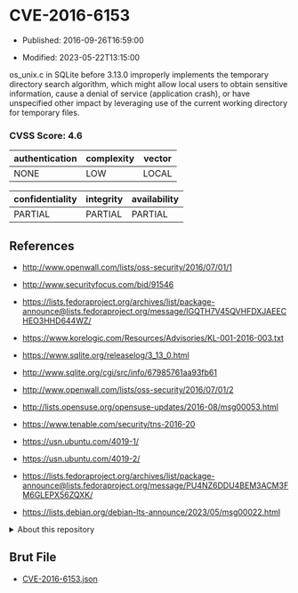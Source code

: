 # CVE-2016-6153

- Published: 2016-09-26T16:59:00

- Modified: 2023-05-22T13:15:00

os_unix.c in SQLite before 3.13.0 improperly implements the temporary directory search algorithm, which might allow local users to obtain sensitive information, cause a denial of service (application crash), or have unspecified other impact by leveraging use of the current working directory for temporary files.

### CVSS Score: **4.6**

| authentication | complexity | vector |
| --- | --- | --- |
| NONE | LOW | LOCAL |

| confidentiality | integrity | availability |
| --- | --- | --- |
| PARTIAL | PARTIAL | PARTIAL |

## References

* http://www.openwall.com/lists/oss-security/2016/07/01/1

* http://www.securityfocus.com/bid/91546

* https://lists.fedoraproject.org/archives/list/package-announce@lists.fedoraproject.org/message/IGQTH7V45QVHFDXJAEECHEO3HHD644WZ/

* https://www.korelogic.com/Resources/Advisories/KL-001-2016-003.txt

* https://www.sqlite.org/releaselog/3_13_0.html

* http://www.sqlite.org/cgi/src/info/67985761aa93fb61

* http://www.openwall.com/lists/oss-security/2016/07/01/2

* http://lists.opensuse.org/opensuse-updates/2016-08/msg00053.html

* https://www.tenable.com/security/tns-2016-20

* https://usn.ubuntu.com/4019-1/

* https://usn.ubuntu.com/4019-2/

* https://lists.fedoraproject.org/archives/list/package-announce@lists.fedoraproject.org/message/PU4NZ6DDU4BEM3ACM3FM6GLEPX56ZQXK/

* https://lists.debian.org/debian-lts-announce/2023/05/msg00022.html

<details>
<summary>About this repository</summary> 

  This repository is part of the project [Live Hack CVE](https://github.com/Live-Hack-CVE). Main website can be found [www.live-hack.org](https://www.live-hack.org) 
  
  Made by [Sn0wAlice](https://github.com/Sn0wAlice) for the people that care about security and need to have a feed of the latest CVEs. Hope you enjoy it, don't forget to star the repo and follow me on [Twitter](https://twitter.com/Sn0wAlice) and [Github](https://github.com/Sn0wAlice). And that is my [personnal website](https://www.alice-snow.me/)

  - [Home Page](https://github.com/Live-Hack-CVE)
  - [Framework](https://github.com/Live-Hack-CVE/cve-framework)
  - [CVE database](https://github.com/Live-Hack-CVE/full_database)
  - [Changelog](https://github.com/Live-Hack-CVE/Changelog)
</details>

## Brut File

* [CVE-2016-6153.json](https://raw.githubusercontent.com/Live-Hack-CVE/full_database/main/cves/2016/CVE-2016-6153.json)

